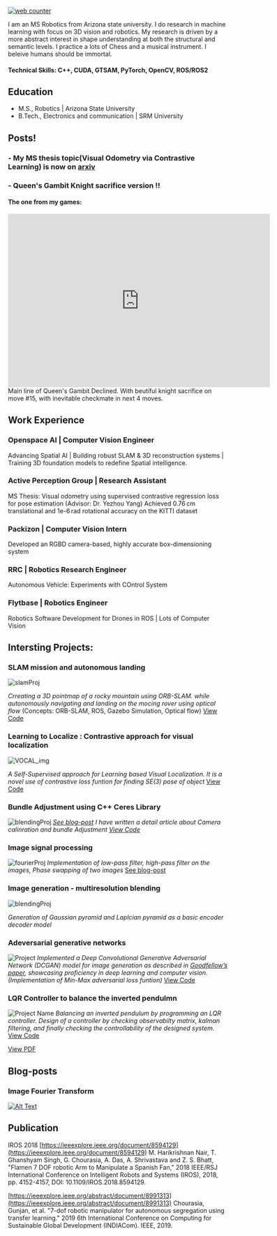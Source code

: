 <!-- Default Statcounter code for My Portfolio https://zeelbhatt.github.io/ -->
<script type="text/javascript">
var sc_project=13036483;
var sc_invisible=1;
var sc_security="d62427be";
</script>
<script type="text/javascript" src="https://www.statcounter.com/counter/counter.js" async></script>
<noscript><div class="statcounter"><a title="web counter" href="https://statcounter.com/" target="_blank"><img class="statcounter" src="https://c.statcounter.com/13036483/0/d62427be/1/" alt="web counter" referrerPolicy="no-referrer-when-downgrade"></a></div></noscript>
<!-- End of Statcounter Code -->

I am an MS Robotics from Arizona state university. I do research in machine learning with focus on 3D vision and robotics. My research is driven by a more abstract interest in shape understanding at both the structural and semantic levels. I practice a lots of Chess and a musical instrument. I beleive humans should be immortal.  

#### Technical Skills: C++, CUDA, GTSAM, PyTorch, OpenCV, ROS/ROS2

## Education						       		
- M.S., Robotics	| Arizona State University	 			        		
- B.Tech., Electronics and communication | SRM University



<!-- ## Work Experience
**Researcher @ Active Perception Group (_April 2023 - Present_)**
- Designing un-supervised learning based architechurre for monocular visual odometry on KITTI dataset.

**Summer Intern @ HiMER Lab (_October 2022 - July 2023_)**
- Implementation of robot teleoperation through Vertual Reality. This study also includes literature review of psychological factors involving human comfort, transparency, efficient communication and reconfigurability. -->

## Posts!
### - My MS thesis topic(Visual Odometry via Contrastive Learning) is now on [arxiv](https://arxiv.org/pdf/2507.00243v1)

### - Queen's Gambit Knight sacrifice version !!
#### The one from my games:

<iframe src="https://lichess.org/embed/game/LbpnsHTq?theme=auto&bg=auto"
width=600 height=397 frameborder=0></iframe>
Main line of Queen's Gambit Declined. With beutiful knight sacrifice on move #15, with inevitable checkmate in next 4 moves.



## Work Experience

### Openspace AI | Computer Vision Engineer
Advancing Spatial AI | Building robust SLAM & 3D reconstruction systems | Training 3D foundation models to redefine Spatial intelligence.

### Active Perception Group | Research Assistant 
MS Thesis: Visual odometry using supervised contrastive regression loss for pose estimation (Advisor: Dr. Yezhou Yang)
Achieved 0.76 cm translational and 1e-6 rad rotational accuracy on the KITTI dataset

### Packizon | Computer Vision Intern
Developed an RGBD camera-based, highly accurate  box-dimensioning system
### RRC | Robotics Research Engineer
Autonomous Vehicle: Experiments with COntrol System

### Flytbase | Robotics Engineer 
Robotics Software Development for Drones in ROS | Lots of Computer Vision



## Intersting Projects:



### SLAM mission and autonomous landing

![slamProj](images/ezgif.gif)

*Crreating a 3D pointmap of a rocky mountain using ORB-SLAM. while autonomously navigating and landing on the mocing rover using optical flow* (Concepts: ORB-SLAM, ROS, Gazebo Simulation, Optical flow)
[View Code](https://github.com/zeelbhatt/autonomous-exploration/tree/main)

### Learning to Localize : Contrastive approach for visual localization 

![VOCAL_img](images/latent_space_diff.png)


*A Self-Supervised approach for Learning based Visual Localization. It is a novel use of contrastive loss funtion for finding SE(3) pose of object*
[View Code](https://zeelbhatt.github.io/Learning-from-Motion.github.io/)


### Bundle Adjustment using C++ Ceres Library

![blendingProj](images/building.png)
[*See blog-post*](https://zeelbhatt.github.io/bundle_adjustment.github.io/)
*I have written a detail article about Camera calinration and bundle Adjustment* [*View Code*](https://github.com/zeelbhatt/bundle_adjustment.github.io)

### Image signal processing

![fourierProj](images/lincon_output.png)
*Implementation of low-pass filter, high-pass filter on the images, Phase swapping of two images*
[See blog-post](https://zeelbhatt.github.io/image-fourier-transform.github.io/)


### Image generation - multiresolution blending 

![blendingProj](images/pyramids.png)

*Generation of Gaussian pyramid and Laplcian pyramid as a basic encoder decoder model*



### Adeversarial generative networks

![Project](images/pyramid.png)
*Implemented a Deep Convolutional Generative Adversarial Network (DCGAN) model for image generation as described in [Goodfellow’s paper](https://proceedings.neurips.cc/paper_files/paper/2014/file/5ca3e9b122f61f8f06494c97b1afccf3-Paper.pdf), showcasing proficiency in deep learning and computer vision. (Implementation of Min-Max adversarial loss funtion)*
[View Code](https://github.com/zeelbhatt/generative_adversarial_networks)


### LQR Controller to balance the inverted pendulmn

![Project Name](images/pendulmn.gif)
*Balancing an inverted pendulum by programming an LQR controller. Design of a controller by checking observabilty matrix, kalman filtering, and finally checking the controllability of the designed system.*
[View Code](https://github.com/zeelbhatt/autonomous-exploration/tree/main/pendulum_control)

[View PDF](/images/vocl_proposal.pdf)

## Blog-posts
### Image Fourier Transform
[![Alt Text](images/fft2.png)](https://zeelbhatt.github.io/image-fourier-transform.github.io/)


## Publication

IROS 2018 [https://ieeexplore.ieee.org/document/8594129](https://ieeexplore.ieee.org/document/8594129)
M. Harikrishnan Nair, T. Ghanshyam Singh, G. Chourasia, A. Das, A. Shrivastava and Z. S. Bhatt, "Flamen 7 DOF robotic Arm to Manipulate a Spanish Fan," 2018 IEEE/RSJ International Conference on Intelligent Robots and Systems (IROS), 2018, pp. 4152-4157, DOI: 10.1109/IROS.2018.8594129.

[https://ieeexplore.ieee.org/abstract/document/8991313](https://ieeexplore.ieee.org/abstract/document/8991313)
Chourasia, Gunjan, et al. "7-dof robotic manipulator for autonomous segregation using transfer learning." 2019 6th International Conference on Computing for Sustainable Global Development (INDIACom). IEEE, 2019.













